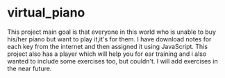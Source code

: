 # virtual_piano
This project main goal is that everyone in this world who is unable to buy his/her piano but want to play it,it's for them.
I have download notes for each key from the internet and then assigned it using JavaScript.
This project also has a player which will help you for ear training and i also wanted to include some exercises too, but couldn't.
I will add exercises in the near future.
